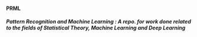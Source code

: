#### PRML
##### Pattern Recognition and Machine Learning : A repo. for work done related to the fields of **Statistical Theory, Machine Learning** and **Deep Learning**
